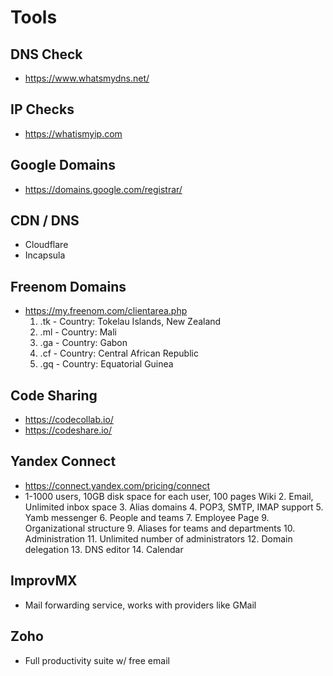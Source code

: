 # Tools

## DNS Check

- <https://www.whatsmydns.net/>

## IP Checks

- <https://whatismyip.com>

## Google Domains

- <https://domains.google.com/registrar/>

## CDN / DNS

- Cloudflare
- Incapsula

## Freenom Domains

- <https://my.freenom.com/clientarea.php>
  1. .tk - Country: Tokelau Islands, New Zealand
  2. .ml - Country: Mali
  3. .ga - Country: Gabon
  4. .cf - Country: Central African Republic
  5. .gq - Country: Equatorial Guinea

## Code Sharing

- <https://codecollab.io/>
- <https://codeshare.io/>

## Yandex Connect

- <https://connect.yandex.com/pricing/connect>
- 1-1000 users, 10GB disk space for each user, 100 pages Wiki
  2. Email, Unlimited inbox space
  3. Alias domains
  4. POP3, SMTP, IMAP support
  5. Yamb messenger
  6. People and teams
  7. Employee Page
  9. Organizational structure
  9. Aliases for teams and departments
  10. Administration
  11. Unlimited number of administrators
  12. Domain delegation
  13. DNS editor
  14. Calendar

## ImprovMX

- Mail forwarding service, works with providers like GMail

## Zoho

- Full productivity suite w/ free email
